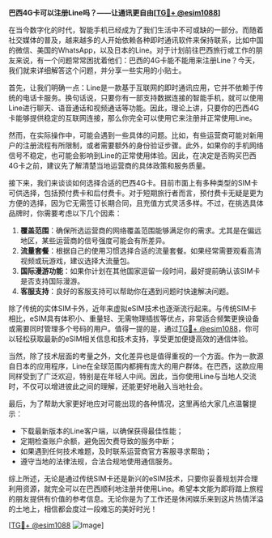 **巴西4G卡可以注册Line吗？——让通讯更自由[[TG💪+ @esim1088](https://t.me/s/esim1088)]**

在当今数字化的时代，智能手机已经成为了我们生活中不可或缺的一部分。而随着社交媒体的普及，越来越多的人开始依赖各种即时通讯软件来保持联系，比如中国的微信、美国的WhatsApp，以及日本的Line。对于计划前往巴西旅行或工作的朋友来说，有一个问题常常困扰着他们：巴西的4G卡能不能用来注册Line？今天，我们就来详细解答这个问题，并分享一些实用的小贴士。

首先，让我们明确一点：Line是一款基于互联网的即时通讯应用，它并不依赖于传统的电话卡服务。换句话说，只要你有一部支持数据连接的智能手机，就可以使用Line进行聊天、语音通话和视频通话等功能。因此，理论上讲，只要你的巴西4G卡能够提供稳定的互联网连接，那么你完全可以使用它来注册并正常使用Line。

然而，在实际操作中，可能会遇到一些具体的问题。比如，有些运营商可能对新用户的注册流程有所限制，或者需要额外的身份验证步骤。此外，如果你的手机网络信号不稳定，也可能会影响到Line的正常使用体验。因此，在决定是否购买巴西4G卡之前，建议先了解清楚当地运营商的具体政策和服务质量。

接下来，我们来谈谈如何选择合适的巴西4G卡。目前市面上有多种类型的SIM卡可供选择，包括预付费卡和后付费卡。对于短期旅行者而言，预付费卡无疑是更为方便的选择，因为它无需签订长期合同，且充值方式灵活多样。不过，在挑选具体品牌时，你需要考虑以下几个因素：

1. **覆盖范围**：确保所选运营商的网络覆盖范围能够满足你的需求。尤其是在偏远地区，某些运营商的信号强度可能会有所差异。
2. **流量套餐**：根据自己的使用习惯选择合适的流量套餐。如果经常需要观看高清视频或玩游戏，建议选择大流量包。
3. **国际漫游功能**：如果你计划在其他国家逗留一段时间，最好提前确认该SIM卡是否支持国际漫游。
4. **客服支持**：良好的客服支持可以帮助你在遇到问题时快速解决问题。

除了传统的实体SIM卡外，近年来虚拟eSIM技术也逐渐流行起来。与传统SIM卡相比，eSIM具有体积小、重量轻、无需物理插拔等优点，非常适合频繁更换设备或需要同时管理多个号码的用户。值得一提的是，通过[TG💪+ @esim1088](https://t.me/s/esim1088)，你可以轻松获取最新的eSIM相关信息和技术支持，享受更加便捷高效的通信体验。

当然，除了技术层面的考量之外，文化差异也是值得重视的一个方面。作为一款源自日本的应用程序，Line在全球范围内都拥有庞大的用户群体。在巴西，这款应用同样受到了广泛欢迎，特别是在年轻人中间。因此，当你使用Line与当地人交流时，不仅可以增进彼此之间的理解，还能更好地融入当地社会。

最后，为了帮助大家更好地应对可能出现的各种情况，这里再给大家几点温馨提示：
- 下载最新版本的Line客户端，以确保获得最佳性能；
- 定期检查账户余额，避免因欠费导致的服务中断；
- 如果遇到任何技术难题，及时联系运营商官方客服寻求帮助；
- 遵守当地的法律法规，合法合规地使用通信服务。

综上所述，无论是通过传统SIM卡还是新兴的eSIM技术，只要你妥善规划并合理利用资源，就完全可以在巴西顺利地注册并使用Line。希望本文能为即将踏上旅程的朋友提供有价值的参考信息。无论你是为了工作还是休闲娱乐来到这片热情洋溢的土地上，相信都会度过一段难忘的美好时光！

[[TG💪+ @esim1088](https://t.me/s/esim1088) ![Image](https://i.postimg.cc/4NQfJmqS/Snipaste-2025-05-13-00-14-12.png)]